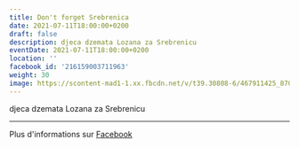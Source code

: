 ```yaml
---
title: Don't forget Srebrenica
date: 2021-07-11T18:00:00+0200
draft: false
description: djeca dzemata Lozana za Srebrenicu
eventDate: 2021-07-11T18:00:00+0200
location: ''
facebook_id: '216159003711963'
weight: 30
image: https://scontent-mad1-1.xx.fbcdn.net/v/t39.30808-6/467911425_8702124949883247_8451066247417132989_n.jpg?_nc_cat=103&ccb=1-7&_nc_sid=9e60e4&_nc_ohc=SEMi9Eo0frsQ7kNvwE4RJWO&_nc_oc=AdkW7IGaWix5pe-MMQ9YD-kmCWKVr8pVXDtnXNitleczZ1_k6D7muRnPJyS6noShff0&_nc_zt=23&_nc_ht=scontent-mad1-1.xx&edm=ABTKTjYEAAAA&_nc_gid=fjmttE_4TrJc4zlH-3tDtw&oh=00_AfRFyQXQGalfJiL_0LXCL9FkNSlnOG10QJjeIPsh97DwzQ&oe=686E8359
---
```


djeca dzemata Lozana za Srebrenicu

---

Plus d'informations sur [Facebook](https://facebook.com/events/216159003711963)